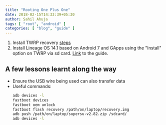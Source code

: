```yaml
---
title: "Rooting One Plus One"
date: 2018-02-15T14:33:39+05:30
author: Sahil Ahuja
tags: [ "root", "android" ]
categories: [ "blog", "guide" ]
---
```


1. Install TWRP recovery [steps](https://forums.oneplus.net/threads/oneplus-one-how-to-unlock-bootloader-install-custom-recovery-and-root.64487/)
1. Install Lineage OS 14.1 based on Android 7 and GApps using the "Install" option on TWRP via sd card. [Link](https://forum.xda-developers.com/oneplus-one/orig-development/official-lineageos-14-1-oneplus-one-t3543489) to the guide.

## A few lessons learnt along the way

- Ensure the USB wire being used can also transfer data
- Useful commands:
    ```sh
    adb devices -l
    fastboot devices
    fastboot oem unlock
    fastboot flash recovery /path/on/laptop/recovery.img
    adb push /path/on/laptop/supersu-v2.82.zip /sdcard/
    adb devices -l
    ```
